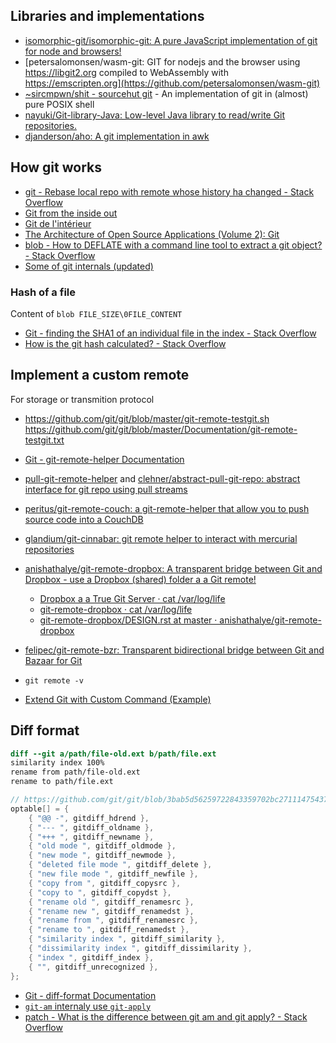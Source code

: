 ## Libraries and implementations

- [isomorphic-git/isomorphic-git: A pure JavaScript implementation of git for node and browsers!](https://github.com/isomorphic-git/isomorphic-git)
- [petersalomonsen/wasm-git: GIT for nodejs and the browser using https://libgit2.org compiled to WebAssembly with https://emscripten.org](https://github.com/petersalomonsen/wasm-git)
- [~sircmpwn/shit - sourcehut git](https://git.sr.ht/~sircmpwn/shit) - An implementation of git in (almost) pure POSIX shell
- [nayuki/Git-library-Java: Low-level Java library to read/write Git repositories.](https://github.com/nayuki/Git-library-Java)
- [djanderson/aho: A git implementation in awk](https://github.com/djanderson/aho)

## How git works

- [git - Rebase local repo with remote whose history ha changed - Stack Overflow](https://stackoverflow.com/questions/42267566/rebase-local-repo-with-remote-whose-history-has-changed/42281702#42281702)
- [Git from the inside out](https://maryrosecook.com/blog/post/git-from-the-inside-out)
- [Git de l'intérieur](https://alm.developpez.com/tutoriel/fonctionnement-interne-de-git/)
- [The Architecture of Open Source Applications (Volume 2): Git](http://aosabook.org/en/git.html)
- [blob - How to DEFLATE with a command line tool to extract a git object? - Stack Overflow](https://stackoverflow.com/questions/3178566/how-to-deflate-with-a-command-line-tool-to-extract-a-git-object)
- [Some of git internals (updated)](https://web.archive.org/web/20201226115731/https://yurichev.com/news/20201220_git/)

### Hash of a file

Content of `blob FILE_SIZE\0FILE_CONTENT`

- [Git - finding the SHA1 of an individual file in the index - Stack Overflow](https://stackoverflow.com/questions/460297/git-finding-the-sha1-of-an-individual-file-in-the-index/24283352#24283352)
- [How is the git hash calculated? - Stack Overflow](https://stackoverflow.com/questions/35430584/how-is-the-git-hash-calculated)

## Implement a custom remote

For storage or transmition protocol

- https://github.com/git/git/blob/master/git-remote-testgit.sh https://github.com/git/git/blob/master/Documentation/git-remote-testgit.txt
- [Git - git-remote-helper Documentation](https://git-scm.com/docs/git-remote-helpers)
- [pull-git-remote-helper](https://www.npmjs.com/package/pull-git-remote-helper) and [clehner/abstract-pull-git-repo: abstract interface for git repo using pull streams](https://github.com/clehner/abstract-pull-git-repo)
- [peritus/git-remote-couch: a git-remote-helper that allow you to push source code into a CouchDB](https://github.com/peritus/git-remote-couch)
- [glandium/git-cinnabar: git remote helper to interact with mercurial repositories](https://github.com/glandium/git-cinnabar)
- [anishathalye/git-remote-dropbox: A transparent bridge between Git and Dropbox - use a Dropbox (shared) folder a a Git remote!](https://github.com/anishathalye/git-remote-dropbox)
	- [Dropbox a a True Git Server · cat /var/log/life](https://www.anishathalye.com/2016/04/25/dropbox-as-a-true-git-server/)
	- [git-remote-dropbox · cat /var/log/life](https://www.anishathalye.com/2015/08/19/git-remote-dropbox/)
	- [git-remote-dropbox/DESIGN.rst at master · anishathalye/git-remote-dropbox](https://github.com/anishathalye/git-remote-dropbox/blob/master/DESIGN.rst)
- [felipec/git-remote-bzr: Transparent bidirectional bridge between Git and Bazaar for Git](https://github.com/felipec/git-remote-bzr)
- `git remote -v`

- [Extend Git with Custom Command (Example)](https://coderwall.com/p/bt93ia/extend-git-with-custom-commands)

## Diff format

```diff
diff --git a/path/file-old.ext b/path/file.ext
similarity index 100%
rename from path/file-old.ext
rename to path/file.ext
```

```c
// https://github.com/git/git/blob/3bab5d56259722843359702bc27111475437ad2a/apply.c#L1329-L1345
optable[] = {
	{ "@@ -", gitdiff_hdrend },
	{ "--- ", gitdiff_oldname },
	{ "+++ ", gitdiff_newname },
	{ "old mode ", gitdiff_oldmode },
	{ "new mode ", gitdiff_newmode },
	{ "deleted file mode ", gitdiff_delete },
	{ "new file mode ", gitdiff_newfile },
	{ "copy from ", gitdiff_copysrc },
	{ "copy to ", gitdiff_copydst },
	{ "rename old ", gitdiff_renamesrc },
	{ "rename new ", gitdiff_renamedst },
	{ "rename from ", gitdiff_renamesrc },
	{ "rename to ", gitdiff_renamedst },
	{ "similarity index ", gitdiff_similarity },
	{ "dissimilarity index ", gitdiff_dissimilarity },
	{ "index ", gitdiff_index },
	{ "", gitdiff_unrecognized },
};
```

- [Git - diff-format Documentation](https://git-scm.com/docs/diff-format#_generating_patch_text_with_p)
- [`git-am` internaly use `git-apply`](https://github.com/git/git/blob/bbcefff/git-am.sh#L151)
- [patch - What is the difference between git am and git apply? - Stack Overflow](https://stackoverflow.com/questions/12240154/what-is-the-difference-between-git-am-and-git-apply)
